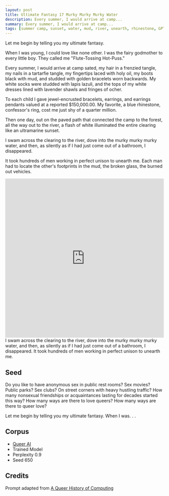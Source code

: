 ```yaml
---
layout: post
title: Ultimate Fantasy 17 Murky Murky Murky Water
description: Every summer, I would arrive at camp...
summary: Every summer, I would arrive at camp...
tags: [summer camp, sunset, water, mud, river, unearth, rhinestone, GPT-2, RunwayML, queer]
---
```


Let me begin by telling you my ultimate fantasy.

When I was young, I could love like none other. I was the fairy godmother to every little boy. They called me "Flute-Tossing Hot-Puss."

Every summer, I would arrive at camp sated, my hair in a frenzied tangle, my nails in a tartarfie tangle, my fingertips laced with holy oil, my boots black with mud, and studded with golden bracelets worn backwards. My white socks were studded with lapis lazuli, and the tops of my white dresses lined with lavender shawls and fringes of ocher.

To each child I gave jewel-encrusted bracelets, earrings, and earrings pendants valued at a reported $150,000.00. My favorite, a blue rhinestone, confessor's ring, cost me just shy of a quarter million.

Then one day, out on the paved path that connected the camp to the forest, all the way out to the river, a flash of white illuminated the entire clearing like an ultramarine sunset.

I swam across the clearing to the river, dove into the murky murky murky water, and then, as silently as if I had just come out of a bathroom, I disappeared.

It took hundreds of men working in perfect unison to unearth me. Each man had to locate the other's footprints in the mud, the broken glass, the burned out vehicles.

<div style="margin-top:1em;padding:100% 0 0 0;position:relative;"><iframe src="https://player.vimeo.com/video/648208361?h=3347734c6f&amp;badge=0&amp;autopause=0&amp;player_id=0&amp;app_id=58479" frameborder="0" allow="autoplay; fullscreen; picture-in-picture" allowfullscreen style="position:absolute;top:0;left:0;width:100%;height:100%;" title="murky-cryengine"></iframe></div><script src="https://player.vimeo.com/api/player.js"></script>
<figcaption>I swam across the clearing to the river, dove into the murky murky murky water, and then, as silently as if I had just come out of a bathroom, I disappeared. It took hundreds of men working in perfect unison to unearth me.</figcaption>



## Seed

Do you like to have anonymous sex in public rest rooms? Sex movies? Public parks? Sex clubs? On street corners with heavy hustling traffic? How many nonsexual friendships or acquaintances lasting for decades started this way? How many ways are there to love queers? How many ways are there to queer love?

Let me begin by telling you my ultimate fantasy. When I was. . .

## Corpus

- [Queer AI](/queerai)
- Trained Model
- Perplexity 0.9
- Seed 650

## Credits

Prompt adapted from [A Queer History of Computing](https://rhizome.org/editorial/2013/feb/19/queer-computing-1/)
